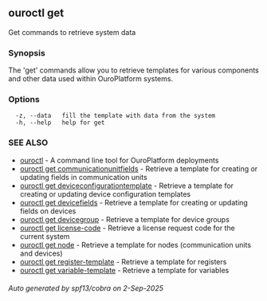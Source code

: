 ## ouroctl get

Get commands to retrieve system data

### Synopsis

The 'get' commands allow you to retrieve templates for various components and other data used within OuroPlatform systems.

### Options

```
  -z, --data   fill the template with data from the system
  -h, --help   help for get
```

### SEE ALSO

* [ouroctl](ouroctl.md)	 - A command line tool for OuroPlatform deployments
* [ouroctl get communicationunitfields](ouroctl_get_communicationunitfields.md)	 - Retrieve a template for creating or updating fields in communication units
* [ouroctl get deviceconfigurationtemplate](ouroctl_get_deviceconfigurationtemplate.md)	 - Retrieve a template for creating or updating device configuration templates
* [ouroctl get devicefields](ouroctl_get_devicefields.md)	 - Retrieve a template for creating or updating fields on devices
* [ouroctl get devicegroup](ouroctl_get_devicegroup.md)	 - Retrieve a template for device groups
* [ouroctl get license-code](ouroctl_get_license-code.md)	 - Retrieve a license request code for the current system
* [ouroctl get node](ouroctl_get_node.md)	 - Retrieve a template for nodes (communication units and devices)
* [ouroctl get register-template](ouroctl_get_register-template.md)	 - Retrieve a template for registers
* [ouroctl get variable-template](ouroctl_get_variable-template.md)	 - Retrieve a template for variables

###### Auto generated by spf13/cobra on 2-Sep-2025
